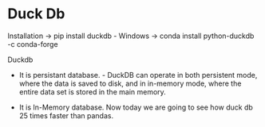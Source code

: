 # Duck Db
Installation
-> pip install duckdb - Windows
-> conda install python-duckdb -c conda-forge 

Duckdb 
* It is persistant database. - DuckDB can operate in both persistent mode, where the data is saved to disk, and in in-memory mode, where the entire data set is stored in the main memory.

* It is In-Memory database.
Now today we are going to see how duck db 25 times faster than pandas.